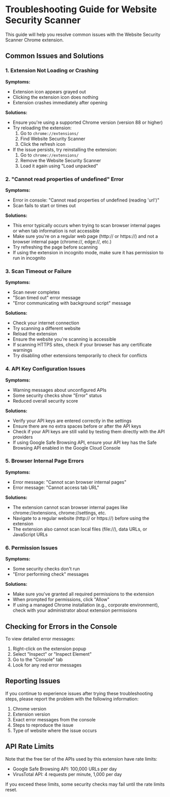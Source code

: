 # Troubleshooting Guide for Website Security Scanner

This guide will help you resolve common issues with the Website Security Scanner Chrome extension.

## Common Issues and Solutions

### 1. Extension Not Loading or Crashing

**Symptoms:**
- Extension icon appears grayed out
- Clicking the extension icon does nothing
- Extension crashes immediately after opening

**Solutions:**
- Ensure you're using a supported Chrome version (version 88 or higher)
- Try reloading the extension:
  1. Go to `chrome://extensions/`
  2. Find Website Security Scanner
  3. Click the refresh icon
- If the issue persists, try reinstalling the extension:
  1. Go to `chrome://extensions/`
  2. Remove the Website Security Scanner
  3. Load it again using "Load unpacked"

### 2. "Cannot read properties of undefined" Error

**Symptoms:**
- Error in console: "Cannot read properties of undefined (reading 'url')"
- Scan fails to start or times out

**Solutions:**
- This error typically occurs when trying to scan browser internal pages or when tab information is not accessible
- Make sure you're on a regular web page (http:// or https://) and not a browser internal page (chrome://, edge://, etc.)
- Try refreshing the page before scanning
- If using the extension in incognito mode, make sure it has permission to run in incognito

### 3. Scan Timeout or Failure

**Symptoms:**
- Scan never completes
- "Scan timed out" error message
- "Error communicating with background script" message

**Solutions:**
- Check your internet connection
- Try scanning a different website
- Reload the extension
- Ensure the website you're scanning is accessible
- If scanning HTTPS sites, check if your browser has any certificate warnings
- Try disabling other extensions temporarily to check for conflicts

### 4. API Key Configuration Issues

**Symptoms:**
- Warning messages about unconfigured APIs
- Some security checks show "Error" status
- Reduced overall security score

**Solutions:**
- Verify your API keys are entered correctly in the settings
- Ensure there are no extra spaces before or after the API keys
- Check if your API keys are still valid by testing them directly with the API providers
- If using Google Safe Browsing API, ensure your API key has the Safe Browsing API enabled in the Google Cloud Console

### 5. Browser Internal Page Errors

**Symptoms:**
- Error message: "Cannot scan browser internal pages"
- Error message: "Cannot access tab URL"

**Solutions:**
- The extension cannot scan browser internal pages like chrome://extensions, chrome://settings, etc.
- Navigate to a regular website (http:// or https://) before using the extension
- The extension also cannot scan local files (file://), data URLs, or JavaScript URLs

### 6. Permission Issues

**Symptoms:**
- Some security checks don't run
- "Error performing check" messages

**Solutions:**
- Make sure you've granted all required permissions to the extension
- When prompted for permissions, click "Allow"
- If using a managed Chrome installation (e.g., corporate environment), check with your administrator about extension permissions

## Checking for Errors in the Console

To view detailed error messages:

1. Right-click on the extension popup
2. Select "Inspect" or "Inspect Element"
3. Go to the "Console" tab
4. Look for any red error messages

## Reporting Issues

If you continue to experience issues after trying these troubleshooting steps, please report the problem with the following information:

1. Chrome version
2. Extension version
3. Exact error messages from the console
4. Steps to reproduce the issue
5. Type of website where the issue occurs

## API Rate Limits

Note that the free tier of the APIs used by this extension have rate limits:

- Google Safe Browsing API: 100,000 URLs per day
- VirusTotal API: 4 requests per minute, 1,000 per day

If you exceed these limits, some security checks may fail until the rate limits reset.
